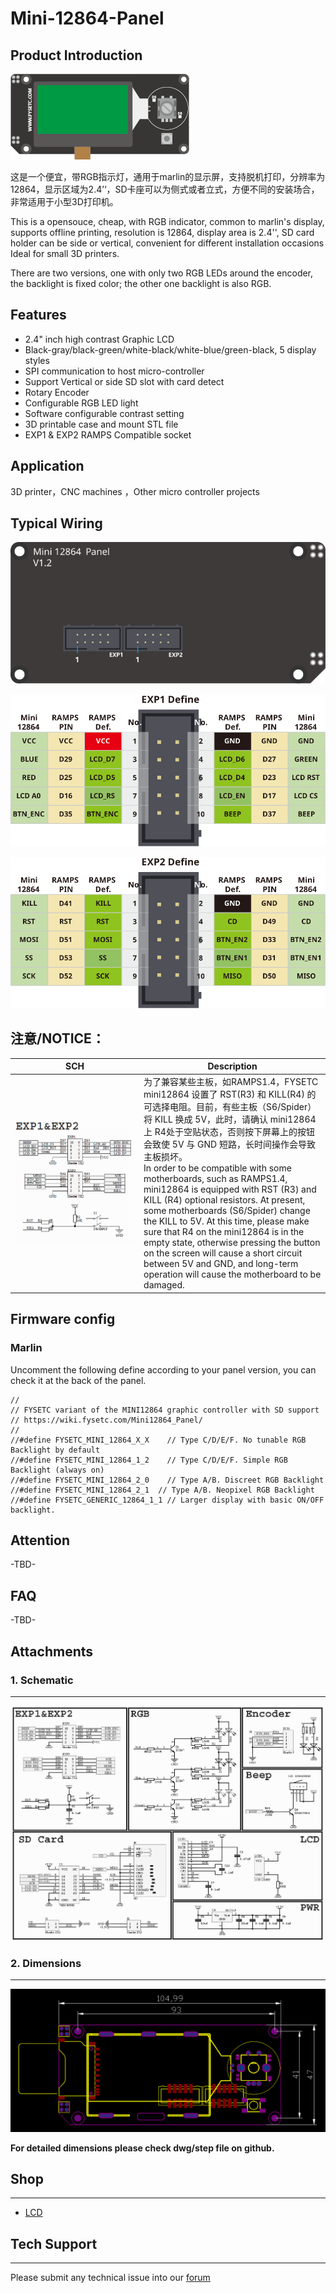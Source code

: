 # Mini-12864-Panel

## Product Introduction


![Mini12864](images/Mini12864.png)

这是一个便宜，带RGB指示灯，通用于marlin的显示屏，支持脱机打印，分辨率为12864，显示区域为2.4’‘，SD卡座可以为侧式或者立式，方便不同的安装场合，非常适用于小型3D打印机。

This is a opensouce, cheap, with RGB indicator, common to marlin's display, supports offline printing, resolution is 12864, display area is 2.4'', SD card holder can be side or vertical, convenient for different installation occasions Ideal for small 3D printers.

There are two versions, one with only two RGB LEDs around the encoder, the backlight is fixed color; the other one backlight is also RGB.

## Features

- 2.4" inch high contrast Graphic LCD
- Black-gray/black-green/white-black/white-blue/green-black, 5 display styles
- SPI communication to host micro-controller
- Support Vertical or side SD slot with card detect
- Rotary Encoder 
- Configurable RGB LED light
- Software configurable contrast setting
- 3D printable case and mount STL file 
- EXP1 & EXP2  RAMPS Compatible socket



## Application

3D printer，CNC machines ，Other micro controller projects



## Typical  Wiring
![](images/Mini12864-bottom.svg)

![](images/Mini12864-EXP1.svg)

![](images/Mini12864-EXP2.svg)



## 注意/NOTICE：

| SCH                                                | Description                                                  |
| -------------------------------------------------- | ------------------------------------------------------------ |
| <img src="images/notice.png" style="zoom:600%;" /> | 为了兼容某些主板，如RAMPS1.4，FYSETC mini12864 设置了 RST(R3) 和 KILL(R4) 的可选择电阻。目前，有些主板（S6/Spider）将 KILL 换成 5V，此时，请确认 mini12864 上 R4处于空贴状态，否则按下屏幕上的按钮会致使 5V 与 GND 短路，长时间操作会导致主板损坏。<br/>   In order to be compatible with some motherboards, such as RAMPS1.4, mini12864 is equipped with RST (R3) and KILL (R4) optional resistors. At present, some motherboards (S6/Spider) change the KILL to 5V. At this time, please make sure that R4 on the mini12864 is in the empty state, otherwise pressing the button on the screen will cause a short circuit between 5V and GND, and long-term operation will cause the motherboard to be damaged. |

## Firmware config

### Marlin

Uncomment the following define according to your panel version, you can check it at the back of the panel.

```
//
// FYSETC variant of the MINI12864 graphic controller with SD support
// https://wiki.fysetc.com/Mini12864_Panel/
//
//#define FYSETC_MINI_12864_X_X    // Type C/D/E/F. No tunable RGB Backlight by default
//#define FYSETC_MINI_12864_1_2    // Type C/D/E/F. Simple RGB Backlight (always on)
//#define FYSETC_MINI_12864_2_0    // Type A/B. Discreet RGB Backlight
//#define FYSETC_MINI_12864_2_1  // Type A/B. Neopixel RGB Backlight
//#define FYSETC_GENERIC_12864_1_1 // Larger display with basic ON/OFF backlight.
```

## Attention

-TBD-

## FAQ

-TBD-


## Attachments
### 1. Schematic

---------

![](images/mini12864_sch.png)



### 2. Dimensions

---------

![](images/mini12864_dim.png)

**For detailed dimensions please check dwg/step file on github.**

## Shop
---
- [LCD](  )

## Tech Support
---
Please submit any technical issue into our [forum](http://forum.fysetc.com/) 


```

```